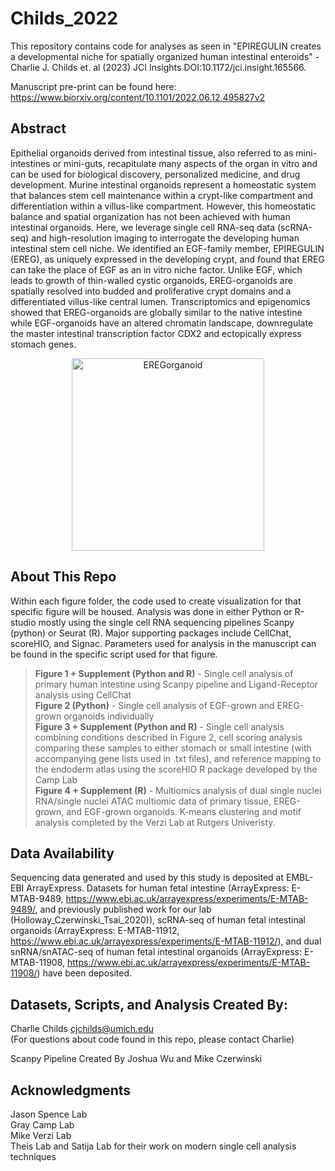 # Childs_2022
This repository contains code for analyses as seen in "EPIREGULIN creates a developmental niche for spatially organized human intestinal enteroids" - Charlie J. Childs et. al (2023) JCI Insights DOI:10.1172/jci.insight.165566.

Manuscript pre-print can be found here: https://www.biorxiv.org/content/10.1101/2022.06.12.495827v2

## Abstract
Epithelial organoids derived from intestinal tissue, also referred to as mini-intestines or mini-guts, recapitulate many aspects of the organ in vitro and can be used for biological discovery, personalized medicine, and drug development. Murine intestinal organoids represent a homeostatic system that balances stem cell maintenance within a crypt-like compartment and differentiation within a villus-like compartment. However, this homeostatic balance and spatial organization has not been achieved with human intestinal organoids. Here, we leverage single cell RNA-seq data (scRNA-seq) and high-resolution imaging to interrogate the developing human intestinal stem cell niche. We identified an EGF-family member, EPIREGULIN (EREG), as uniquely expressed in the developing crypt, and found that EREG can take the place of EGF as an in vitro niche factor. Unlike EGF, which leads to growth of thin-walled cystic organoids, EREG-organoids are spatially resolved into budded and proliferative crypt domains and a differentiated villus-like central lumen. Transcriptomics and epigenomics showed that EREG-organoids are globally similar to the native intestine while EGF-organoids have an altered chromatin landscape, downregulate the master intestinal transcription factor CDX2 and ectopically express stomach genes.
<p align="center">
<img width="308" alt="EREGorganoid" src="https://user-images.githubusercontent.com/55200067/173452750-33f59291-4e88-43e2-9971-20c86046bcd3.png">
</p>

## About This Repo 
Within each figure folder, the code used to create visualization for that specific figure will be housed. Analysis was done in either Python or R-studio mostly using the single cell RNA sequencing pipelines Scanpy (python) or Seurat (R). Major supporting packages include CellChat, scoreHIO, and Signac. Parameters used for analysis in the manuscript can be found in the specific script used for that figure. 

>**Figure 1 + Supplement (Python and R)** - Single cell analysis of primary human intestine using Scanpy pipeline and Ligand-Receptor analysis using CellChat  
>**Figure 2 (Python)** - Single cell analysis of EGF-grown and EREG-grown organoids individually  
>**Figure 3 + Supplement (Python and R)** - Single cell analysis combining conditions described in Figure 2, cell scoring analysis comparing these samples to either stomach or small intestine (with accompanying gene lists used in .txt files), and reference mapping to the endoderm atlas using the scoreHIO R package developed by the Camp Lab  
>**Figure 4 + Supplement (R)** - Multiomics analysis of dual single nuclei RNA/single nuclei ATAC multiomic data of primary tissue, EREG-grown, and EGF-grown organoids. K-means clustering and motif analysis completed by the Verzi Lab at Rutgers Univeristy.  

## Data Availability
Sequencing data generated and used by this study is deposited at EMBL-EBI ArrayExpress. Datasets for human fetal intestine (ArrayExpress: E-MTAB-9489, https://www.ebi.ac.uk/arrayexpress/experiments/E-MTAB-9489/, and previously published work for our lab (Holloway_Czerwinski_Tsai_2020)), scRNA-seq of human fetal intestinal organoids (ArrayExpress: E-MTAB-11912, https://www.ebi.ac.uk/arrayexpress/experiments/E-MTAB-11912/), and dual snRNA/snATAC-seq of human fetal intestinal organoids (ArrayExpress: E-MTAB-11908, https://www.ebi.ac.uk/arrayexpress/experiments/E-MTAB-11908/) have been deposited. 

## Datasets, Scripts, and Analysis Created By: 
Charlie Childs cjchilds@umich.edu  
(For questions about code found in this repo, please contact Charlie)

Scanpy Pipeline Created By Joshua Wu and Mike Czerwinski 

## Acknowledgments
Jason Spence Lab   
Gray Camp Lab    
Mike Verzi Lab  
Theis Lab and Satija Lab for their work on modern single cell analysis techniques
